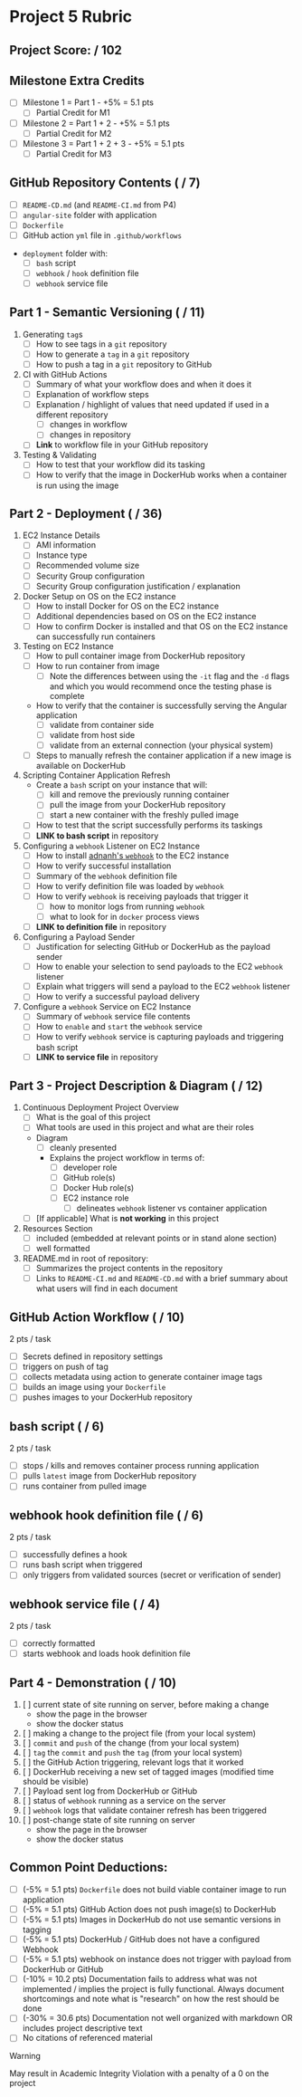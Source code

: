 # Project 5 Rubric

## Project Score: / 102

## Milestone Extra Credits

- [ ] Milestone 1 = Part 1 - +5% = 5.1 pts
  - [ ] Partial Credit for M1
- [ ] Milestone 2 = Part 1 + 2 - +5% = 5.1 pts
  - [ ] Partial Credit for M2
- [ ] Milestone 3 = Part 1 + 2 + 3 - +5% = 5.1 pts
  - [ ] Partial Credit for M3

## GitHub Repository Contents ( / 7)

- [ ] `README-CD.md` (and `README-CI.md` from P4)
- [ ] `angular-site` folder with application
- [ ] `Dockerfile`
- [ ] GitHub action `yml` file in `.github/workflows`
- `deployment` folder with:
  - [ ] `bash` script
  - [ ] `webhook` / `hook` definition file
  - [ ] `webhook` service file

## Part 1 - Semantic Versioning ( / 11)

1. Generating `tag`s 
    - [ ] How to see tags in a `git` repository
    - [ ] How to generate a `tag` in a `git` repository
    - [ ] How to push a tag in a `git` repository to GitHub
2. CI with GitHub Actions
    - [ ] Summary of what your workflow does and when it does it
    - [ ] Explanation of workflow steps
    - [ ] Explanation / highlight of values that need updated if used in a different repository
      - [ ] changes in workflow
      - [ ] changes in repository
    - [ ] **Link** to workflow file in your GitHub repository
3. Testing & Validating
    - [ ] How to test that your workflow did its tasking
    - [ ] How to verify that the image in DockerHub works when a container is run using the image

## Part 2 - Deployment ( / 36)

1. EC2 Instance Details
    - [ ] AMI information
    - [ ] Instance type 
    - [ ] Recommended volume size
    - [ ] Security Group configuration
    - [ ] Security Group configuration justification / explanation
2. Docker Setup on OS on the EC2 instance
    - [ ] How to install Docker for OS on the EC2 instance
    - [ ] Additional dependencies based on OS on the EC2 instance
    - [ ] How to confirm Docker is installed and that OS on the EC2 instance can successfully run containers
3. Testing on EC2 Instance
    - [ ] How to pull container image from DockerHub repository
    - [ ] How to run container from image 
      - [ ] Note the differences between using the `-it` flag and the `-d` flags and which you would recommend once the testing phase is complete
    - How to verify that the container is successfully serving the Angular application
      - [ ] validate from container side
      - [ ] validate from host side
      - [ ] validate from an external connection (your physical system)
    - [ ] Steps to manually refresh the container application if a new image is available on DockerHub
4. Scripting Container Application Refresh
    - Create a `bash` script on your instance that will:
      - [ ] kill and remove the previously running container
      - [ ] pull the image from your DockerHub repository
      - [ ] start a new container with the freshly pulled image
    - [ ] How to test that the script successfully performs its taskings
    - [ ] **LINK to bash script** in repository
5. Configuring a `webhook` Listener on EC2 Instance
    - [ ] How to install [adnanh's `webhook`](https://github.com/adnanh/webhook) to the EC2 instance
    - [ ] How to verify successful installation
    - [ ] Summary of the `webhook` definition file
    - [ ] How to verify definition file was loaded by `webhook`
    - [ ] How to verify `webhook` is receiving payloads that trigger it
      - [ ] how to monitor logs from running `webhook`
      - [ ] what to look for in `docker` process views
    - [ ] **LINK to definition file** in repository
6. Configuring a Payload Sender
    - [ ] Justification for selecting GitHub or DockerHub as the payload sender
    - [ ] How to enable your selection to send payloads to the EC2 `webhook` listener
    - [ ] Explain what triggers will send a payload to the EC2 `webhook` listener
    - [ ] How to verify a successful payload delivery
7. Configure a `webhook` Service on EC2 Instance 
    - [ ] Summary of `webhook` service file contents
    - [ ] How to `enable` and `start` the `webhook` service
    - [ ] How to verify `webhook` service is capturing payloads and triggering bash script
    - [ ] **LINK to service file** in repository

## Part 3 - Project Description & Diagram ( / 12)

1. Continuous Deployment Project Overview
    - [ ] What is the goal of this project
    - [ ] What tools are used in this project and what are their roles
    - Diagram
      - [ ] cleanly presented
      - Explains the project workflow in terms of:
        - [ ] developer role
        - [ ] GitHub role(s)
        - [ ] Docker Hub role(s)
        - [ ] EC2 instance role
          - [ ] delineates `webhook` listener vs container application
    - [ ] [If applicable] What is **not working** in this project
2. Resources Section
    - [ ] included (embedded at relevant points or in stand alone section)
    - [ ] well formatted
3. README.md in root of repository:
    - [ ] Summarizes the project contents in the repository
    - [ ] Links to `README-CI.md` and `README-CD.md` with a brief summary about what users will find in each document

## GitHub Action Workflow ( / 10)
2 pts / task

- [ ] Secrets defined in repository settings
- [ ] triggers on push of tag
- [ ] collects metadata using action to generate container image tags
- [ ] builds an image using your `Dockerfile`
- [ ] pushes images to your DockerHub repository

## bash script ( / 6)
2 pts / task

- [ ] stops / kills and removes container process running application
- [ ] pulls `latest` image from DockerHub repository
- [ ] runs container from pulled image

## webhook hook definition file ( / 6)
2 pts / task

- [ ] successfully defines a hook
- [ ] runs bash script when triggered
- [ ] only triggers from validated sources (secret or verification of sender)

## webhook service file ( / 4)
2 pts / task

- [ ] correctly formatted
- [ ] starts webhook and loads hook definition file 

## Part 4 - Demonstration ( / 10)

1. [ ] current state of site running on server, before making a change
    - show the page in the browser
    - show the docker status
2. [ ] making a change to the project file (from your local system)
3. [ ] `commit` and `push` of the change (from your local system)
4. [ ] `tag` the `commit` and `push` the `tag` (from your local system)
5. [ ] the GitHub Action triggering, relevant logs that it worked
6. [ ] DockerHub receiving a new set of tagged images (modified time should be visible)
7. [ ] Payload sent log from DockerHub or GitHub
8. [ ] status of `webhook` running as a service on the server
9. [ ] `webhook` logs that validate container refresh has been triggered
10. [ ] post-change state of site running on server
    - show the page in the browser
    - show the docker status

## Common Point Deductions:

- [ ] (-5% = 5.1 pts) `Dockerfile` does not build viable container image to run application
- [ ] (-5% = 5.1 pts) GitHub Action does not push image(s) to DockerHub
- [ ] (-5% = 5.1 pts) Images in DockerHub do not use semantic versions in tagging
- [ ] (-5% = 5.1 pts) DockerHub / GitHub does not have a configured Webhook
- [ ] (-5% = 5.1 pts) webhook on instance does not trigger with payload from DockerHub or GitHub
- [ ] (-10% = 10.2 pts) Documentation fails to address what was not implemented / implies the project is fully functional.  Always document shortcomings and note what is "research" on how the rest should be done
- [ ] (-30% = 30.6 pts) Documentation not well organized with markdown OR includes project descriptive text
- [ ] No citations of referenced material
> [!WARNING]
> May result in Academic Integrity Violation with a penalty of a 0 on the project
